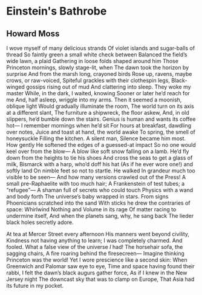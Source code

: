 # Einstein's Bathrobe
## Howard Moss
I wove myself of many delicious strands
Of violet islands and sugar-balls of thread
So faintly green a small white check between
Balanced the field’s wide lawn, a plaid
Gathering in loose folds shaped around him
Those Princeton mornings, slowly stage-lit, when
The dawn took the horizon by surprise
And from the marsh long, crayoned birds
Rose up, ravens, maybe crows, or raw-voiced,
Spiteful grackles with their clothespin legs,
Black-winged gossips rising out of mud
And clattering into sleep. They woke my master
While, in the dark, I waited, knowing
Sooner or later he’d reach for me
And, half asleep, wriggle into my arms.
Then it seemed a moonish, oblique light
Would gradually illuminate the room,
The world turn on its axis at a different slant,
The furniture a shipwreck, the floor askew,
And, in old slippers, he’d bumble down the stairs.
Genius is human and wants its coffee hot—
I remember mornings when he’d sit
For hours at breakfast, dawdling over notes,
Juice and toast at hand, the world awake
To spring, the smell of honeysuckle
Filling the kitchen. A silent man,
Silence became him most. How gently
He softened the edges of a guessed-at impact
So no one would keel over from the blow—
A blow like soft snow falling on a lamb.
He’d fly down from the heights to tie his shoes
And cross the seas to get a glass of milk,
Bismarck with a harp, who’d doff his hat
(As if he ever wore one!) and softly land
On nimble feet so not to startle. He walked
In grandeur much too visible to be seen—
And how many versions crawled out of the Press!
A small pre-Raphaelite with too much hair;
A Frankenstein of test tubes; a “refugee”—
A shaman full of secrets who could touch
Physics with a wand and body forth
The universe’s baby wrapped in stars.
From signs Phoenicians scratched into the sand
With sticks he drew the contraries of space:
Whirlwind Nothing and Volume in its rage
Of matter racing to undermine itself,
And when the planets sang, why, he sang back
The lieder black holes secretly adore.

At tea at Mercer Street every afternoon
His manners went beyond civility,
Kindness not having anything to learn;
I was completely charmed. And fooled.
What a false view of the universe _I_ had!
The horsehair sofa, the sagging chairs,
A fire roaring behind the firesecreen—
Imagine thinking Princeton was the world!
Yet I wore prescience like a second skin:
When Greenwich and Palomar saw eye to eye,
Time and space having found their rabbi,
I felt the dawn’s black augurs gather force,
As if I knew in the New Jersey night
The downcast sky that was to clamp on Europe,
That Asia had its future in my pocket.